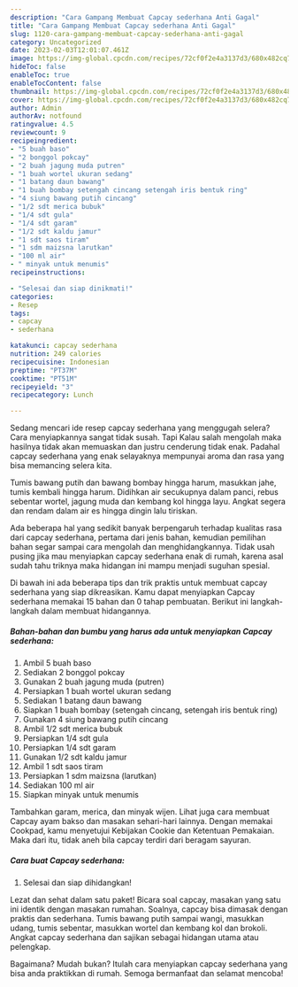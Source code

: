 ```yaml
---
description: "Cara Gampang Membuat Capcay sederhana Anti Gagal"
title: "Cara Gampang Membuat Capcay sederhana Anti Gagal"
slug: 1120-cara-gampang-membuat-capcay-sederhana-anti-gagal
category: Uncategorized
date: 2023-02-03T12:01:07.461Z
image: https://img-global.cpcdn.com/recipes/72cf0f2e4a3137d3/680x482cq70/capcay-sederhana-foto-resep-utama.jpg
hideToc: false
enableToc: true
enableTocContent: false
thumbnail: https://img-global.cpcdn.com/recipes/72cf0f2e4a3137d3/680x482cq70/capcay-sederhana-foto-resep-utama.jpg
cover: https://img-global.cpcdn.com/recipes/72cf0f2e4a3137d3/680x482cq70/capcay-sederhana-foto-resep-utama.jpg
author: Admin
authorAv: notfound
ratingvalue: 4.5
reviewcount: 9
recipeingredient:
- "5 buah baso"
- "2 bonggol pokcay"
- "2 buah jagung muda putren"
- "1 buah wortel ukuran sedang"
- "1 batang daun bawang"
- "1 buah bombay setengah cincang setengah iris bentuk ring"
- "4 siung bawang putih cincang"
- "1/2 sdt merica bubuk"
- "1/4 sdt gula"
- "1/4 sdt garam"
- "1/2 sdt kaldu jamur"
- "1 sdt saos tiram"
- "1 sdm maizsna larutkan"
- "100 ml air"
- " minyak untuk menumis"
recipeinstructions:

- "Selesai dan siap dinikmati!"
categories:
- Resep
tags:
- capcay
- sederhana

katakunci: capcay sederhana 
nutrition: 249 calories
recipecuisine: Indonesian
preptime: "PT37M"
cooktime: "PT51M"
recipeyield: "3"
recipecategory: Lunch

---
```



Sedang mencari ide resep capcay sederhana yang menggugah selera? Cara menyiapkannya sangat tidak susah. Tapi Kalau salah mengolah maka hasilnya tidak akan memuaskan dan justru cenderung tidak enak. Padahal capcay sederhana yang enak selayaknya mempunyai aroma dan rasa yang bisa memancing selera kita.


Tumis bawang putih dan bawang bombay hingga harum, masukkan jahe, tumis kembali hingga harum. Didihkan air secukupnya dalam panci, rebus sebentar wortel, jagung muda dan kembang kol hingga layu. Angkat segera dan rendam dalam air es hingga dingin lalu tiriskan.

Ada beberapa hal yang sedikit banyak berpengaruh terhadap kualitas rasa dari capcay sederhana, pertama dari jenis bahan, kemudian pemilihan bahan segar sampai cara mengolah dan menghidangkannya. Tidak usah pusing jika mau menyiapkan capcay sederhana enak di rumah, karena asal sudah tahu triknya maka hidangan ini mampu menjadi suguhan spesial.


Di bawah ini ada beberapa tips dan trik praktis untuk membuat capcay sederhana yang siap dikreasikan. Kamu dapat menyiapkan Capcay sederhana memakai 15 bahan dan 0 tahap pembuatan. Berikut ini langkah-langkah dalam membuat hidangannya.

<!--inarticleads1-->

##### Bahan-bahan dan bumbu yang harus ada untuk menyiapkan Capcay sederhana:

1. Ambil 5 buah baso
1. Sediakan 2 bonggol pokcay
1. Gunakan 2 buah jagung muda (putren)
1. Persiapkan 1 buah wortel ukuran sedang
1. Sediakan 1 batang daun bawang
1. Siapkan 1 buah bombay (setengah cincang, setengah iris bentuk ring)
1. Gunakan 4 siung bawang putih cincang
1. Ambil 1/2 sdt merica bubuk
1. Persiapkan 1/4 sdt gula
1. Persiapkan 1/4 sdt garam
1. Gunakan 1/2 sdt kaldu jamur
1. Ambil 1 sdt saos tiram
1. Persiapkan 1 sdm maizsna (larutkan)
1. Sediakan 100 ml air
1. Siapkan  minyak untuk menumis


Tambahkan garam, merica, dan minyak wijen. Lihat juga cara membuat Capcay ayam bakso dan masakan sehari-hari lainnya. Dengan memakai Cookpad, kamu menyetujui Kebijakan Cookie dan Ketentuan Pemakaian. Maka dari itu, tidak aneh bila capcay terdiri dari beragam sayuran. 

<!--inarticleads2-->

##### Cara buat Capcay sederhana:


1. Selesai dan siap dihidangkan!

Lezat dan sehat dalam satu paket! Bicara soal capcay, masakan yang satu ini identik dengan masakan rumahan. Soalnya, capcay bisa dimasak dengan praktis dan sederhana. Tumis bawang putih sampai wangi, masukkan udang, tumis sebentar, masukkan wortel dan kembang kol dan brokoli. Angkat capcay sederhana dan sajikan sebagai hidangan utama atau pelengkap. 

Bagaimana? Mudah bukan? Itulah cara menyiapkan capcay sederhana yang bisa anda praktikkan di rumah. Semoga bermanfaat dan selamat mencoba!
